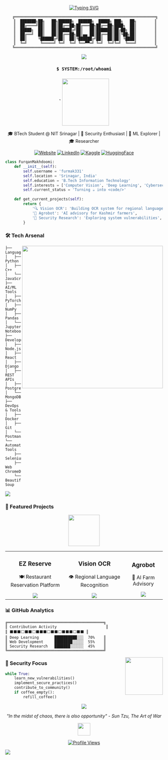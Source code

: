 <div align="center">

<!-- Animated Tech Banner -->
[![Typing SVG](https://readme-typing-svg.herokuapp.com?font=Share+Tech+Mono&size=30&pause=1000&color=00FF00&center=true&vCenter=true&width=435&lines=Hello%2C+World!;I'm+Furqan+Makhdoomi;Welcome+to+my+Matrix)](https://git.io/typing-svg)

```ascii
 ╔═══════════════════════════════════════════════════════════════╗
 ║  ███████╗██╗   ██╗██████╗  ██████╗  █████╗ ███╗   ██╗        ║
 ║  ██╔════╝██║   ██║██╔══██╗██╔═══██╗██╔══██╗████╗  ██║        ║
 ║  █████╗  ██║   ██║██████╔╝██║   ██║███████║██╔██╗ ██║        ║
 ║  ██╔══╝  ██║   ██║██╔══██╗██║▄▄ ██║██╔══██║██║╚██╗██║        ║
 ║  ██║     ╚██████╔╝██║  ██║╚██████╔╝██║  ██║██║ ╚████║        ║
 ║  ╚═╝      ╚═════╝ ╚═╝  ╚═╝ ╚══▀▀═╝ ╚═╝  ╚═╝╚═╝  ╚═══╝        ║
 ╚═══════════════════════════════════════════════════════════════╝
```

<!-- Cyberpunk Divider -->
<img src="https://user-images.githubusercontent.com/73097560/115834477-dbab4500-a447-11eb-908a-139a6edaec5c.gif">

### `$ SYSTEM:/root/whoami`
### ` <img src="https://media.giphy.com/media/heIX5HfWgEYlW/giphy.gif" width="150" align="center">

🎓 BTech Student @ NIT Srinagar | 🔐 Security Enthusiast | 🤖 ML Explorer | 🎓 Researcher

[![Website](https://img.shields.io/badge/Portfolio-furqanmakhdoomi.netlify.app-blue?style=flat-square&logo=google-chrome)](https://furqanmakhdoomi.netlify.app)
[![LinkedIn](https://img.shields.io/badge/LinkedIn-Connect-blue?style=flat-square&logo=linkedin)](https://www.linkedin.com/in/furqan-makhdoomi-b69651284/)
[![Kaggle](https://img.shields.io/badge/Kaggle-Profile-20BEFF?style=flat-square&logo=kaggle)](https://www.kaggle.com/furmak)
[![HuggingFace](https://img.shields.io/badge/🤗%20HuggingFace-Profile-yellow?style=flat-square)](https://huggingface.co/Furmak331)

</div>

<!-- Matrix-style Code Animation -->
<div>


```python
class FurqanMakhdoomi:
    def __init__(self):
        self.username = 'furmak331'
        self.location = 'Srinagar, India'
        self.education = 'B.Tech Information Technology'
        self.interests = ['Computer Vision', 'Deep Learning', 'Cybersecurity']
        self.current_status = 'Turning ☕ into <code/>'
        
    def get_current_projects(self):
        return {
            '🔍 Vision OCR': 'Building OCR system for regional languages',
            '🤖 Agrobot': 'AI advisory for Kashmir farmers',
            '🔐 Security Research': 'Exploring system vulnerabilities',
        }
```



### 🛠️ Tech Arsenal
<!-- Cyber Security GIF -->
<img align="right" height="455" width="450" src="https://media.giphy.com/media/NNVWeKWyh2p026Or91/giphy.gif"/>
 
```terminal
├── Languages
│   ├── Python
│   ├── C++
│   └── JavaScript
├── AI/ML Tools
│   ├── PyTorch
│   ├── NumPy
│   ├── Pandas
│   └── Jupyter Notebook
├── Development
│   ├── Node.js
│   ├── React
│   ├── Django
│   ├── REST APIs
│   ├── PostgreSQL
│   └── MongoDB
├── DevOps & Tools
│   ├── Docker
│   ├── Git
│   └── Postman
└── Automation Tools
    ├── Selenium
    ├── Web ChromeDrivers
    └── Beautiful Soup
```

<!-- Tech Wave Divider -->
<img src="https://user-images.githubusercontent.com/73097560/115834477-dbab4500-a447-11eb-908a-139a6edaec5c.gif">

### 🚀 Featured Projects

<div align="center">
<img src="https://media.giphy.com/media/v1.Y2lkPTc5MGI3NjExcHhkY3RyZDdqcHNzcnhucDVqb3pqYnBhYmhjdnU3Nnl5c3VwN3VmeSZlcD12MV9pbnRlcm5hbF9naWZzX2dpZklkJmN0PWc/l46Cy1rHbQ92uuLXa/giphy.gif" height="100">
</div>

<table>
  <tr>
    <td align="center">
      <h3>EZ Reserve</h3>
      <p>🍽️ Restaurant Reservation Platform</p>
      <img src="https://img.shields.io/badge/React-61DAFB?style=flat-square&logo=react&logoColor=black"/>
    </td>
    <td align="center">
      <h3>Vision OCR</h3>
      <p>👁️ Regional Language Recognition</p>
      <img src="https://img.shields.io/badge/PyTorch-EE4C2C?style=flat-square&logo=pytorch&logoColor=white"/>
    </td>
    <td align="center">
      <h3>Agrobot</h3>
      <p>🌾 AI Farm Advisory</p>
      <img src="https://img.shields.io/badge/Python-3776AB?style=flat-square&logo=python&logoColor=white"/>
    </td>
  </tr>
</table>

<!-- Neural Network Animation -->
<div align="center">


</div>
</div>

### 📊 GitHub Analytics

```ascii
╔═══════════════════════════════════════════╗
║ Contribution Activity                      ║
║ ⬛⬛⬛⬜⬛⬛⬜⬛⬛⬛⬜⬛⬛⬜⬛⬛⬛⬜⬛⬛ ║
║ Deep Learning       ██████████░░░  70%    ║
║ Web Development     ████████░░░░░  55%    ║
║ Security Research   ███████░░░░░░  45%    ║
╚═══════════════════════════════════════════╝
```

<!-- Hacker Animation -->
<img align="right" height="120" width="120" src="https://media.giphy.com/media/v1.Y2lkPTc5MGI3NjExZmpkajQ2cGk0ZGZ0NjdmYnN1dDlrZm5vemZqcnJnbDQ5OHY0MWx1ZiZlcD12MV9pbnRlcm5hbF9naWZzX2dpZklkJmN0PWc/YQitE4YNQNahy/giphy.gif"/>

### 🔐 Security Focus
```python
while True:
    learn_new_vulnerabilities()
    implement_secure_practices()
    contribute_to_community()
    if coffee_empty():
        refill_coffee()
```

<div align="center">

<!-- Cyberpunk Quote Box -->
<img src="https://user-images.githubusercontent.com/73097560/115834477-dbab4500-a447-11eb-908a-139a6edaec5c.gif">

*"In the midst of chaos, there is also opportunity" - Sun Tzu, The Art of War*

<!-- Visitor Badge with CPU Animation -->
<img src="https://media.giphy.com/media/v1.Y2lkPTc5MGI3NjExcWJ5Y2h6ZjhyY3RyMWF2M3dwdWkzczlwYWF2ZnJ4NjRjbDhya2l4ZiZlcD12MV9pbnRlcm5hbF9naWZzX2dpZklkJmN0PWc/WFZvB7VIXBgiz3oDXE/giphy.gif" width="40">

[![Profile Views](https://komarev.com/ghpvc/?username=furmak331&color=blue&style=flat-square)](https://github.com/furmak331)

</div>

<!-- Final Matrix Rain -->
<img src="https://capsule-render.vercel.app/api?type=waving&color=gradient&height=100&section=footer"/>

